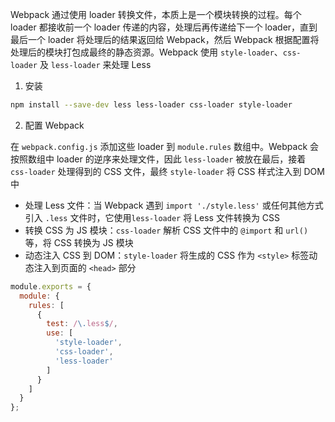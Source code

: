 Webpack 通过使用 loader 转换文件，本质上是一个模块转换的过程。每个 loader 都接收前一个 loader 传递的内容，处理后再传递给下一个 loader，直到最后一个 loader 将处理后的结果返回给 Webpack，然后 Webpack 根据配置将处理后的模块打包成最终的静态资源。Webpack 使用 `style-loader`、`css-loader` 及 `less-loader` 来处理 Less

1. 安装

```bash
npm install --save-dev less less-loader css-loader style-loader
```

2. 配置 Webpack

在 `webpack.config.js` 添加这些 loader 到 `module.rules` 数组中。Webpack 会按照数组中 loader 的逆序来处理文件，因此 `less-loader` 被放在最后，接着 `css-loader` 处理得到的 CSS 文件，最终 `style-loader` 将 CSS 样式注入到 DOM 中

- 处理 Less 文件：当 Webpack 遇到 `import './style.less'` 或任何其他方式引入 `.less` 文件时，它使用`less-loader` 将 Less 文件转换为 CSS
- 转换 CSS 为 JS 模块：`css-loader` 解析 CSS 文件中的 `@import` 和 `url()` 等，将 CSS 转换为 JS 模块
- 动态注入 CSS 到 DOM：`style-loader` 将生成的 CSS 作为 `<style>` 标签动态注入到页面的 `<head>` 部分

```JavaScript
module.exports = {
  module: {
    rules: [
      {
        test: /\.less$/,
        use: [
          'style-loader',
          'css-loader',
          'less-loader'
        ]
      }
    ]
  }
};
```
